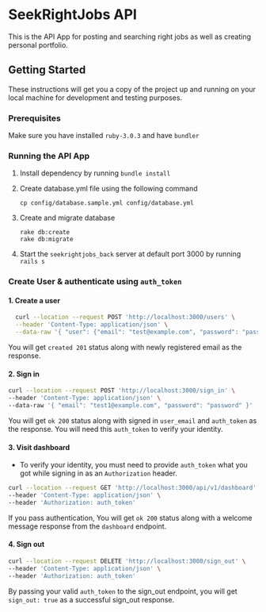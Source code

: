 # SeekRightJobs API

This is the API App for posting and searching right jobs as well as creating personal portfolio.

## Getting Started

These instructions will get you a copy of the project up and running on your local machine for development and testing purposes.

### Prerequisites

Make sure you have installed `ruby-3.0.3` and have `bundler`

### Running the API App
1. Install dependency by running `bundle install`

2. Create database.yml file using the following command
    ```
    cp config/database.sample.yml config/database.yml
    ```
3. Create and migrate database
   ```
   rake db:create
   rake db:migrate
   ```

4. Start the `seekrightjobs_back` server at default port 3000 by running `rails s`

### Create User & authenticate using `auth_token`
#### 1. Create a user
```bash
  curl --location --request POST 'http://localhost:3000/users' \
  --header 'Content-Type: application/json' \
  --data-raw '{ "user": {"email": "test@example.com", "password": "password", "password_confirmation": "password"}}'
```
You will get `created 201` status along with newly registered email as the response.

#### 2. Sign in
```bash
curl --location --request POST 'http://localhost:3000/sign_in' \
--header 'Content-Type: application/json' \
--data-raw '{ "email": "test1@example.com", "password": "password" }'
```
You will get `ok 200` status along with signed in `user_email` and `auth_token` as the response. You will need this `auth_token` to verify your identity.

#### 3. Visit dashboard
- To verify your identity, you must need to provide `auth_token` what you got while signing in as an `Authorization` header.
```bash
curl --location --request GET 'http://localhost:3000/api/v1/dashboard' \
--header 'Content-Type: application/json' \
--header 'Authorization: auth_token'
```
If you pass authentication, You will get `ok 200` status along with a welcome message response from the `dashboard` endpoint.

#### 4. Sign out
````bash
curl --location --request DELETE 'http://localhost:3000/sign_out' \
--header 'Content-Type: application/json' \
--header 'Authorization: auth_token'
````
By passing your valid `auth_token` to the sign_out endpoint, you will get `sign_out: true` as a successful sign_out response.
